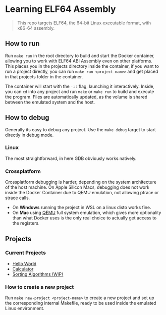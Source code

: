# Learning ELF64 Assembly

> This repo targets ELF64, the 64-bit Linux executable format, with x86-64 assembly.

## How to run

Run `make run` in the root directory to build and start the Docker container, allowing you to work with ELF64 ABI Assembly even on other platforms.
This places you in the projects directory inside the container, if you want to run a project directly, you can run `make run <project-name>` and get placed in that projects folder in the container.

The container will start with the `-it` flag, launching it interactively.
Inside, you can `cd` into any project and run `make` or `make run` to build and execute the program.
Files are automatically updated, as the volume is shared between the emulated system and the host.

## How to debug

Generally its easy to debug any project. Use the `make debug` target to start directly in debug mode.

### Linux

The most straightforward, in here GDB obviously works natively.

### Crossplatform

Crossplatform debugging is harder, depending on the system architecture of the host machine. On Apple Silicon Macs, debugging does not work inside the Docker Container due to QEMU emulation, not allowing ptrace or strace calls.

- On **Windows** running the project in WSL on a linux disto works fine.
- On **Mac** using [QEMU](https://www.qemu.org/) full system emulation, which gives more optionality than what Docker uses is the only real choice to actually get access to the registers.

## Projects

### Current Projects

- [Hello World](./projects/hello/)
- [Calculator](./projects/calculator/)
- [Sorting Algorithms (WIP)](./projects/sorting-algorithms/)

### How to create a new project

Run `make new-project <project-name>` to create a new project and set up the corresponding internal Makefile, ready to be used inside the emulated Linux environment.
